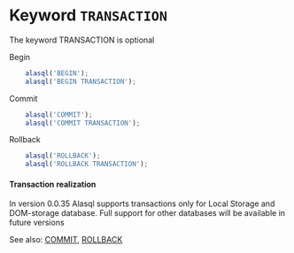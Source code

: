 # Keyword `TRANSACTION`

The keyword TRANSACTION is optional

Begin
```js
    alasql('BEGIN');
    alasql('BEGIN TRANSACTION');
```
 
Commit
```js
    alasql('COMMIT');
    alasql('COMMIT TRANSACTION');
```

Rollback
```js
    alasql('ROLLBACK');
    alasql('ROLLBACK TRANSACTION');
```

#### Transaction realization
In version 0.0.35 Alasql supports transactions only for Local Storage and DOM-storage database. Full support for other databases will be available in future versions


See also: [COMMIT](Commit), [ROLLBACK](Rollback)